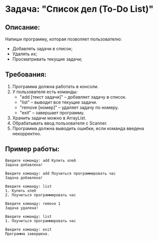 # Задача: "Список дел (To-Do List)"
## Описание: 
Напиши программу, которая позволяет пользователю:
- Добавлять задачи в список;
- Удалять их;
- Просматривать текущие задачи;
## Требования:
1. Программа должна работать в консоли. 
2. У пользователя есть команды:
   - "add [текст задачи]" – добавляет задачу в список.
   - "list" – выводит все текущие задачи.
   - "remove [номер]" – удаляет задачу по номеру.
   - "exit" – завершает программу.
3. Хранить задачи можно в ArrayList<String>.
4. Обрабатывать ввод пользователя с Scanner. 
5. Программа должна выводить ошибки, если команда введена некорректно.
## Пример работы:
```
Введите команду: add Купить хлеб
Задача добавлена!

Введите команду: add Поучиться программировать час
Задача добавлена!

Введите команду: list
1. Купить хлеб
2. Поучиться программировать час

Введите команду: remove 1
Задача удалена!

Введите команду: list
1. Поучиться программировать час

Введите команду: exit
Программа завершена.
```
